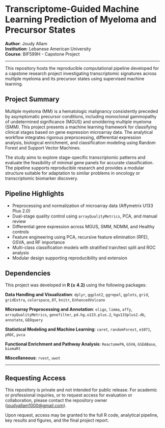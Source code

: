 # Transcriptome-Guided Machine Learning Prediction of Myeloma and Precursor States

**Author**: Joudy Allam  
**Institution**: Lebanese American University  
**Course**: BIF599H - Capstone Project

---

This repository hosts the reproducible computational pipeline developed for a capstone research project investigating transcriptomic signatures across multiple myeloma and its precursor states using supervised machine learning.

## Project Summary

Multiple myeloma (MM) is a hematologic malignancy consistently preceded by asymptomatic precursor conditions, including monoclonal gammopathy of undetermined significance (MGUS) and smoldering multiple myeloma (SMM). This project presents a machine learning framework for classifying clinical stages based on gene expression microarray data. The analytical workflow integrates rigorous preprocessing, differential expression analysis, biological enrichment, and classification modeling using Random Forest and Support Vector Machines.

The study aims to explore stage-specific transcriptomic patterns and evaluate the feasibility of minimal gene panels for accurate classification. The pipeline supports reproducible research and provides a modular structure suitable for adaptation to similar problems in oncology or transcriptomic biomarker discovery.

## Pipeline Highlights

- Preprocessing and normalization of microarray data (Affymetrix U133 Plus 2.0)
- Dual-stage quality control using `arrayQualityMetrics`, PCA, and manual review
- Differential gene expression across MGUS, SMM, NDMM, and Healthy controls
- Feature engineering using PCA, recursive feature elimination (RFE), GSVA, and RF importance
- Multi-class classification models with stratified train/test split and ROC analysis
- Modular design supporting reproducibility and extension

## Dependencies

This project was developed in **R (≥ 4.2)** using the following packages:

**Data Handling and Visualization**: `dplyr`, `ggplot2`, `ggrepel`, `gplots`, `grid`, `gridExtra`, `colorspace`, `DT`, `knitr`, `EnhancedVolcano`

**Microarray Preprocessing and Annotation**: `oligo`, `limma`, `affy`, `arrayQualityMetrics`, `genefilter`, `pd.hg.u133.plus.2`, `hgu133plus2.db`, `annotate`, `GEOquery`

**Statistical Modeling and Machine Learning**: `caret`, `randomForest`, `e1071`, `pROC`, `pvca`

**Functional Enrichment and Pathway Analysis**: `ReactomePA`, `GSVA`, `GSEABase`, `biomaRt`

**Miscellaneous**: `rvest`, `uwot`

---

## Requesting Access

This repository is private and not intended for public release. For academic or professional inquiries, or to request access for evaluation or collaboration, please contact the repository owner (joudyallam1000@gmail.com). 

Upon request, access may be granted to the full R code, analytical pipeline, key results and figures, and the final project report.
